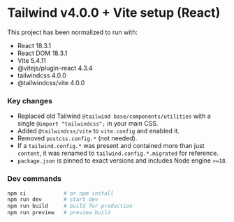 # Tailwind v4.0.0 + Vite setup (React)

This project has been normalized to run with:
- React 18.3.1
- React DOM 18.3.1
- Vite 5.4.11
- @vitejs/plugin-react 4.3.4
- tailwindcss 4.0.0
- @tailwindcss/vite 4.0.0

### Key changes
- Replaced old Tailwind `@tailwind base/components/utilities` with a single `@import "tailwindcss";` in your main CSS.
- Added `@tailwindcss/vite` to `vite.config` and enabled it.
- Removed `postcss.config.*` (not needed).
- If a `tailwind.config.*` was present and contained more than just `content`, it was renamed to `tailwind.config.*.migrated` for reference.
- `package.json` is pinned to exact versions and includes Node engine `>=18`.

### Dev commands
```bash
npm ci            # or npm install
npm run dev       # start dev
npm run build     # build for production
npm run preview   # preview build
```
